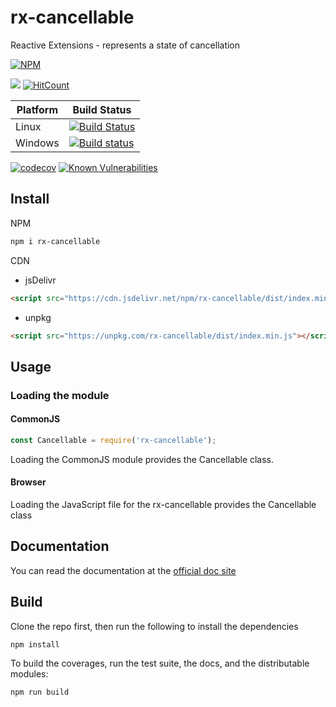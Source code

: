 # rx-cancellable

Reactive Extensions - represents a state of cancellation

[![NPM](https://nodei.co/npm/rx-cancellable.png)](https://nodei.co/npm/rx-cancellable/)

[![](https://data.jsdelivr.com/v1/package/npm/rx-cancellable/badge)](https://www.jsdelivr.com/package/npm/rx-cancellable)
[![HitCount](http://hits.dwyl.io/lxsmnsyc/rx-cancellable.svg)](http://hits.dwyl.io/lxsmnsyc/rx-cancellable)

| Platform | Build Status |
| --- | --- |
| Linux | [![Build Status](https://travis-ci.org/LXSMNSYC/rx-cancellable.svg?branch=master)](https://travis-ci.org/LXSMNSYC/rx-cancellable) |
| Windows | [![Build status](https://ci.appveyor.com/api/projects/status/mkjwe462uk80axx4?svg=true)](https://ci.appveyor.com/project/LXSMNSYC/rx-cancellable) |


[![codecov](https://codecov.io/gh/LXSMNSYC/rx-cancellable/branch/master/graph/badge.svg)](https://codecov.io/gh/LXSMNSYC/rx-cancellable)
[![Known Vulnerabilities](https://snyk.io/test/github/LXSMNSYC/rx-cancellable/badge.svg?targetFile=package.json)](https://snyk.io/test/github/LXSMNSYC/rx-cancellable?targetFile=package.json)

## Install

NPM

```bash
npm i rx-cancellable
```

CDN

* jsDelivr
```html
<script src="https://cdn.jsdelivr.net/npm/rx-cancellable/dist/index.min.js"></script>
```

* unpkg
```html
<script src="https://unpkg.com/rx-cancellable/dist/index.min.js"></script>
```

## Usage

### Loading the module

#### CommonJS

```js
const Cancellable = require('rx-cancellable');
```

Loading the CommonJS module provides the Cancellable class.

#### Browser

Loading the JavaScript file for the rx-cancellable provides the Cancellable class

## Documentation

You can read the documentation at the [official doc site](https://lxsmnsyc.github.io/rx-cancellable/)

## Build

Clone the repo first, then run the following to install the dependencies

```bash
npm install
```

To build the coverages, run the test suite, the docs, and the distributable modules:

```bash
npm run build
```
